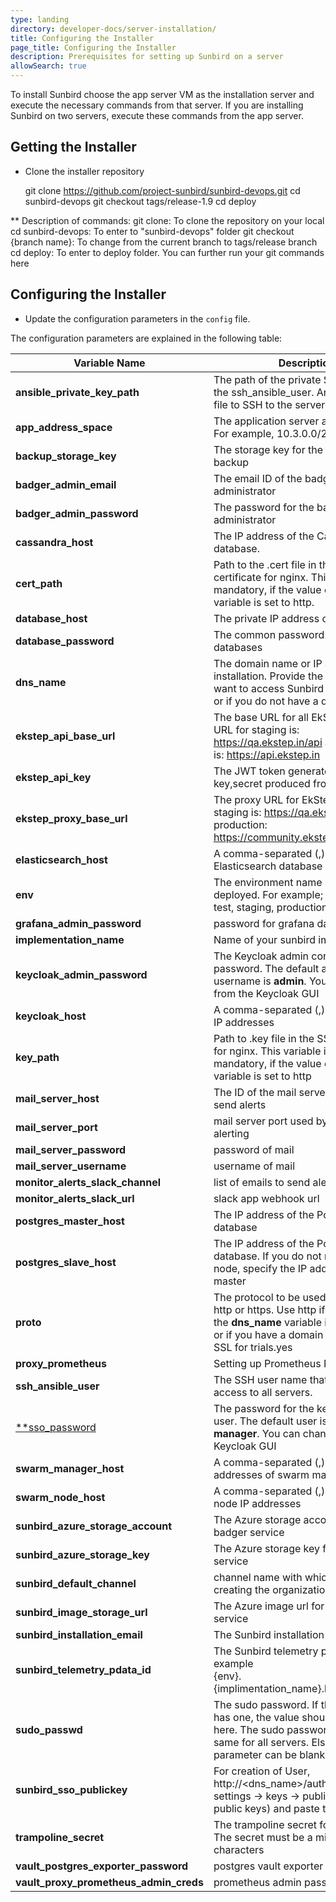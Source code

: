 ```yaml
---
type: landing
directory: developer-docs/server-installation/
title: Configuring the Installer
page_title: Configuring the Installer
description: Prerequisites for setting up Sunbird on a server
allowSearch: true
---
```


To install Sunbird choose the app server VM as the installation server and execute the necessary commands from that server. If you are installing Sunbird on two servers, execute these commands from the app server. 

## Getting the Installer

* Clone the installer repository

    git clone https://github.com/project-sunbird/sunbird-devops.git
    cd sunbird-devops
    git checkout tags/release-1.9
    cd deploy

** Description of commands:
git clone: To clone the repository on your local
cd sunbird-devops: To enter to "sunbird-devops" folder
git checkout {branch name}: To change from the current branch to tags/release branch
cd deploy: To enter to deploy folder. You can further run your git commands here

## Configuring the Installer

* Update the configuration parameters in the `config` file. 

The configuration parameters are explained in the following table: 

   | Variable Name | Description   | Mandatory|
   |-------------- |---------------|----------|
   |**ansible_private_key_path** | The path of the private SSH key file for the ssh_ansible_user. Ansible uses this file to SSH to the servers.        |yes|
   |**app_address_space**         | The application server address space. For example, 10.3.0.0/24)   |yes|
   |**backup_storage_key**| The storage key for the Elasticsearch backup |yes|
   |**badger_admin_email**| The email ID of the badger administrator |yes| 
   |**badger_admin_password**| The password for the badger administrator |yes| 
   |**cassandra_host**|The IP address of the Cassandra database.|no|
   |**cert_path**| Path to the .cert file in the SSL certificate for nginx. This variable is not mandatory, if the value of the **proto** variable is set to http.|no|
   |**database_host**|The private IP address of the DB server|no|
   |**database_password**       |  The common password for all the databases |no|
   |**dns_name**    | The domain name or IP address of your installation. Provide the IP address, if want to access Sunbird over a network or if you do not have a domain name.     |yes|
   |**ekstep_api_base_url**| The base URL for all EkStep APIs. The URL for staging is: https://qa.ekstep.in/api and production is: https://api.ekstep.in|yes|
   |**ekstep_api_key**|The JWT token generated by the key,secret produced from Ekstep |yes|
   |**ekstep_proxy_base_url**|The proxy URL for EkStep. The URL for staging is: https://qa.ekstep.in  and production: https://community.ekstep.in |yes|
   |**elasticsearch_host**       |A comma-separated (,) list of Elasticsearch database IP addresses. |no|
   |**env**    | The environment name being deployed. For example; development, test, staging, production, etc. |yes|
   |**grafana_admin_password**| password for grafana dashboard |no|   
   |**implementation_name** | Name of your sunbird implementation.|yes|   
   |**keycloak_admin_password** |The Keycloak admin console password. The default admin username is **admin**. You can change it from the Keycloak GUI   |yes|
   |**keycloak_host** | A comma-separated (,) list of Keycloak IP addresses    |no|
   |**key_path** | Path to .key file  in the SSL certificate for nginx. This variable is not mandatory, if the value of the **proto** variable is set to http |no|
   |**mail_server_host**| The ID of the mail server host used to send alerts |no|   
   |**mail_server_port**| mail server port used by mail server for alerting  |no|   
   |**mail_server_password**| password of mail |no| 
   |**mail_server_username**| username of mail |no| 
   |**monitor_alerts_slack_channel**| list of emails to send alerts |no| 
   |**monitor_alerts_slack_url**| slack app webhook url  |no| 
   |**postgres_master_host**| The IP address of the Postgres master database   |no|
   |**postgres_slave_host**| The IP address of the Postgres slave database. If you do not need a slave node, specify the IP address of the master |no| 
   |**proto**| The protocol to be used. This is either http or https. Use http if the value of the **dns_name** variable is an IP address or if you have a domain but do not want SSL for trials.yes|
   |**proxy_prometheus**| Setting up Prometheus Proxy |no| 
   |**ssh_ansible_user**  | The SSH user name that has sudo access to all servers.      |yes|
   |<a href="developer-docs/configuring_sunbird/sso_publickey" target="_blank">**sso_password</a> |The password for the keycloak SSO user. The default user is **user-manager**. You can change it from the Keycloak GUI|yes|
   |**swarm_manager_host** |A comma-separated (,) list of the IP addresses of swarm managers |no|
   |**swarm_node_host** | A comma-separated (,) list of swarm node IP addresses |no| 
   |**sunbird_azure_storage_account**  | The Azure storage account for the badger service     |yes|
   |**sunbird_azure_storage_key**  | The Azure storage key for the badger service    |yes|
   |**sunbird_default_channel**| channel name with which you are creating the organization |yes| 
   |**sunbird_image_storage_url**| The Azure image url for the badger service |yes|
   |**sunbird_installation_email**| The Sunbird installation email ID |no|
   |**sunbird_telemetry_pdata_id**| The Sunbird telemetry pdata ID, for example <br> {env}.{implimentation_name}.learning.service |no| 
   | **sudo_passwd**       |The sudo password. If the ansible user has one, the value should be specified here. The sudo password should be the same for all servers. Else, the parameter can be blank|no|  
   |**sunbird_sso_publickey**| For creation of User, http://<dns_name>/auth -> realm settings -> keys -> public keys (click on public keys) and paste the value |yes|  
   |**trampoline_secret**|The trampoline secret for Keycloak. The secret must be a minimum of 8 characters   |no|
   |**vault_postgres_exporter_password**| postgres vault exporter password |no|  
   |**vault_proxy_prometheus_admin_creds**| prometheus admin password |no|    




